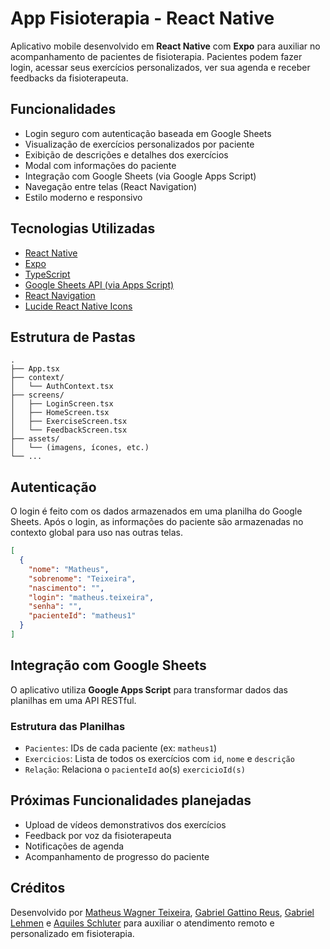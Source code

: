 # App Fisioterapia - React Native

Aplicativo mobile desenvolvido em **React Native** com **Expo** para auxiliar no acompanhamento de pacientes de fisioterapia. Pacientes podem fazer login, acessar seus exercícios personalizados, ver sua agenda e receber feedbacks da fisioterapeuta.

## Funcionalidades

- Login seguro com autenticação baseada em Google Sheets
- Visualização de exercícios personalizados por paciente
- Exibição de descrições e detalhes dos exercícios
- Modal com informações do paciente
- Integração com Google Sheets (via Google Apps Script)
- Navegação entre telas (React Navigation)
- Estilo moderno e responsivo

## Tecnologias Utilizadas

- [React Native](https://reactnative.dev/)
- [Expo](https://expo.dev/)
- [TypeScript](https://www.typescriptlang.org/)
- [Google Sheets API (via Apps Script)](https://developers.google.com/apps-script)
- [React Navigation](https://reactnavigation.org/)
- [Lucide React Native Icons](https://lucide.dev/)

## Estrutura de Pastas

```
.
├── App.tsx
├── context/
│   └── AuthContext.tsx
├── screens/
│   ├── LoginScreen.tsx
│   ├── HomeScreen.tsx
│   ├── ExerciseScreen.tsx
│   └── FeedbackScreen.tsx
├── assets/
│   └── (imagens, ícones, etc.)
└── ...
```

## Autenticação

O login é feito com os dados armazenados em uma planilha do Google Sheets. Após o login, as informações do paciente são armazenadas no contexto global para uso nas outras telas.

```json
[
  {
    "nome": "Matheus",
    "sobrenome": "Teixeira",
    "nascimento": "",
    "login": "matheus.teixeira",
    "senha": "",
    "pacienteId": "matheus1"
  }
]
```

## Integração com Google Sheets

O aplicativo utiliza **Google Apps Script** para transformar dados das planilhas em uma API RESTful.

### Estrutura das Planilhas

- `Pacientes`: IDs de cada paciente (ex: `matheus1`)
- `Exercicios`: Lista de todos os exercícios com `id`, `nome` e `descrição`
- `Relação`: Relaciona o `pacienteId` ao(s) `exercicioId(s)`

## Próximas Funcionalidades planejadas

- Upload de vídeos demonstrativos dos exercícios
- Feedback por voz da fisioterapeuta
- Notificações de agenda
- Acompanhamento de progresso do paciente

## Créditos

Desenvolvido por [Matheus Wagner Teixeira](https://github.com/theus1n), [Gabriel Gattino Reus](https://github.com/ggattino), [Gabriel Lehmen](https://github.com/glehmen) e [Aquiles Schluter](https://github.com/aquilessch) para auxiliar o atendimento remoto e personalizado em fisioterapia.
